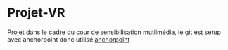 # Projet-VR
Projet dans le cadre du cour de sensibilisation mutilmédia, le git est setup avec anchorpoint donc utilisé [anchorpoint](https://www.anchorpoint.app)
